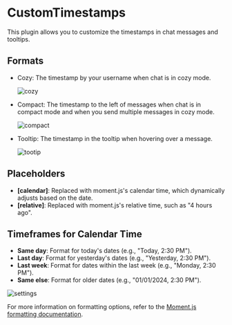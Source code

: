 # CustomTimestamps

This plugin allows you to customize the timestamps in chat messages and tooltips.

## Formats

- Cozy: The timestamp by your username when chat is in cozy mode.

  ![cozy](https://github.com/user-attachments/assets/a883b21b-346b-4e36-9660-771eff6898c9)


- Compact: The timestamp to the left of messages when chat is in compact mode and when you send multiple messages in cozy mode.

  ![compact](https://github.com/user-attachments/assets/9944495f-ff21-4da5-b6f2-0ee0e0a7bf99)


- Tooltip: The timestamp in the tooltip when hovering over a message.

  ![tootip](https://github.com/user-attachments/assets/5fcc6c0e-ad52-4a4e-8660-b373f5020d11)

## Placeholders

- **[calendar]**: Replaced with moment.js's calendar time, which dynamically adjusts based on the date.
- **[relative]**: Replaced with moment.js's relative time, such as "4 hours ago".

## Timeframes for Calendar Time

- **Same day**: Format for today's dates (e.g., "Today, 2:30 PM").
- **Last day**: Format for yesterday's dates (e.g., "Yesterday, 2:30 PM").
- **Last week**: Format for dates within the last week (e.g., "Monday, 2:30 PM").
- **Same else**: Format for older dates (e.g., "01/01/2024, 2:30 PM").

![settings](https://github.com/user-attachments/assets/2d489e19-d01b-4f13-ac97-37b172ead5c1)

For more information on formatting options, refer to the [Moment.js formatting documentation](https://momentjs.com/docs/#/displaying/format/).
